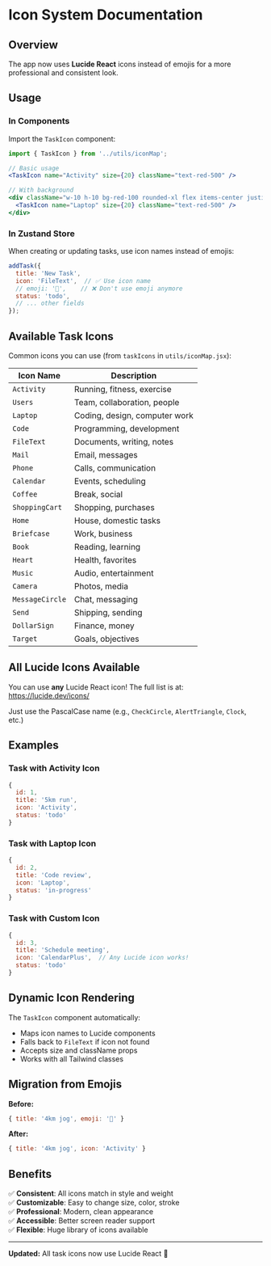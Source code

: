 # Icon System Documentation

## Overview

The app now uses **Lucide React** icons instead of emojis for a more professional and consistent look.

## Usage

### In Components

Import the `TaskIcon` component:

```jsx
import { TaskIcon } from '../utils/iconMap';

// Basic usage
<TaskIcon name="Activity" size={20} className="text-red-500" />

// With background
<div className="w-10 h-10 bg-red-100 rounded-xl flex items-center justify-center">
  <TaskIcon name="Laptop" size={20} className="text-red-500" />
</div>
```

### In Zustand Store

When creating or updating tasks, use icon names instead of emojis:

```js
addTask({
  title: 'New Task',
  icon: 'FileText',  // ✅ Use icon name
  // emoji: '📝',    // ❌ Don't use emoji anymore
  status: 'todo',
  // ... other fields
});
```

## Available Task Icons

Common icons you can use (from `taskIcons` in `utils/iconMap.jsx`):

| Icon Name | Description |
|-----------|-------------|
| `Activity` | Running, fitness, exercise |
| `Users` | Team, collaboration, people |
| `Laptop` | Coding, design, computer work |
| `Code` | Programming, development |
| `FileText` | Documents, writing, notes |
| `Mail` | Email, messages |
| `Phone` | Calls, communication |
| `Calendar` | Events, scheduling |
| `Coffee` | Break, social |
| `ShoppingCart` | Shopping, purchases |
| `Home` | House, domestic tasks |
| `Briefcase` | Work, business |
| `Book` | Reading, learning |
| `Heart` | Health, favorites |
| `Music` | Audio, entertainment |
| `Camera` | Photos, media |
| `MessageCircle` | Chat, messaging |
| `Send` | Shipping, sending |
| `DollarSign` | Finance, money |
| `Target` | Goals, objectives |

## All Lucide Icons Available

You can use **any** Lucide React icon! The full list is at:
https://lucide.dev/icons/

Just use the PascalCase name (e.g., `CheckCircle`, `AlertTriangle`, `Clock`, etc.)

## Examples

### Task with Activity Icon
```js
{
  id: 1,
  title: '5km run',
  icon: 'Activity',
  status: 'todo'
}
```

### Task with Laptop Icon
```js
{
  id: 2,
  title: 'Code review',
  icon: 'Laptop',
  status: 'in-progress'
}
```

### Task with Custom Icon
```js
{
  id: 3,
  title: 'Schedule meeting',
  icon: 'CalendarPlus',  // Any Lucide icon works!
  status: 'todo'
}
```

## Dynamic Icon Rendering

The `TaskIcon` component automatically:
- Maps icon names to Lucide components
- Falls back to `FileText` if icon not found
- Accepts size and className props
- Works with all Tailwind classes

## Migration from Emojis

**Before:**
```js
{ title: '4km jog', emoji: '🏃' }
```

**After:**
```js
{ title: '4km jog', icon: 'Activity' }
```

## Benefits

✅ **Consistent**: All icons match in style and weight  
✅ **Customizable**: Easy to change size, color, stroke  
✅ **Professional**: Modern, clean appearance  
✅ **Accessible**: Better screen reader support  
✅ **Flexible**: Huge library of icons available  

---

**Updated:** All task icons now use Lucide React 🎨
